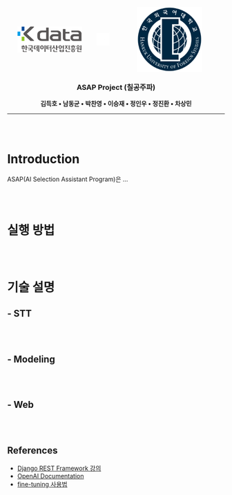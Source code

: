 <div align="center">
    <img src="./readme_img/2019 Kdata CI Signature-05.png" width=150 style="margin: 30px 30px 0px 0px; vertical-align:middle;">
    <img src="./readme_img/X_white.png" height=30 style="margin-top: 30px; vertical-align:middle;">
    <img src="./readme_img/HUFS_logo.png" width=150 style="margin: 30px 0px 0px 30px; padding: 0 30px; vertical-align:middle;">
</div>

<div align="center">

### ASAP Project (칠공주파)


**김득호 • 남동균 • 박찬영 • 이승재 • 정인우 • 정진환 • 차상민**

</div>

---

</br></br>

# Introduction
ASAP(AI Selection Assistant Program)은 ...


</br></br>

# 실행 방법


</br></br>

# 기술 설명
## - STT


</br></br>

## - Modeling


</br></br>

## - Web


</br></br>

## References
- [Django REST Framework 강의](https://www.youtube.com/watch?v=1qiQkKshMUs&list=PLQFurmxCuZ2Qmcl0TJame_N79kP2o7VzG&index=1)
- [OpenAI Documentation](https://platform.openai.com/docs)
- [fine-tuning 사용법](https://domdom.tistory.com/604)